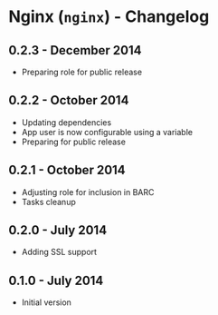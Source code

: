 # Nginx (`nginx`) - Changelog

## 0.2.3 - December 2014

* Preparing role for public release

## 0.2.2 - October 2014

* Updating dependencies
* App user is now configurable using a variable
* Preparing for public release

## 0.2.1 - October 2014

* Adjusting role for inclusion in BARC
* Tasks cleanup

## 0.2.0 - July 2014

* Adding SSL support

## 0.1.0 - July 2014

* Initial version
